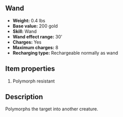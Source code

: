 ## Wand
- **Weight:** 0.4 lbs
- **Base value:** 200 gold
- **Skill:** Wand
- **Wand effect range:** 30'
- **Charges:** Yes
- **Maximum charges:** 8
- **Recharging type:** Rechargeable normally as wand
## Item properties
1. Polymorph resistant
## Description
Polymorphs the target into another creature.
